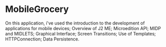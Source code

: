 # MobileGrocery
On this application, i've used the introduction to the development of applications for mobile devices; Overview of J2 ME; Microedition API; MIDP and MIDLETS; Graphical Interface; Screen Transitions; Use of Templates; HTTPConnection; Data Persistence.
